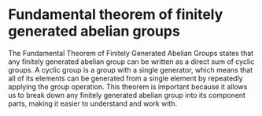 # Fundamental theorem of finitely generated abelian groups

The Fundamental Theorem of Finitely Generated Abelian Groups states that any finitely generated abelian group can be written as a direct sum of cyclic groups. A cyclic group is a group with a single generator, which means that all of its elements can be generated from a single element by repeatedly applying the group operation. This theorem is important because it allows us to break down any finitely generated abelian group into its component parts, making it easier to understand and work with.
